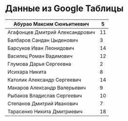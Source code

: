 # Данные из Google Таблицы

| Абурао Максим Сюнъитиевич | 5 |
| --- | --- |
| Агафонцев Дмитрий Александрович | 11 |
| Балбаров Сандан Цыденович | 3 |
| Барсуков Иван Леонидович | 14 |
| Василец Роман Вадимович | 12 |
| Глумова Дарья Сергеевна | 2 |
| Исихара Никита | 8 |
| Католик Александр Сергеевич | 14 |
| Макаров Александр Валерьевич | 9 |
| Рыбаков Владислав Сергеевич | 10 |
| Степанов Дмитрий Иванович | 7 |
| Тарасенко Никита Дмитриевич | 18 |
